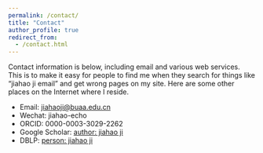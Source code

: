 ```yaml
---
permalink: /contact/
title: "Contact"
author_profile: true
redirect_from: 
  - /contact.html
---
```


Contact information is below, including email and various web services. This is to make it easy for people to find me when they search for things like “jiahao ji email” and get wrong pages on my site. Here are some other places on the Internet where I reside.

* Email: jiahaoji@buaa.edu.cn
* Wechat: jiahao-echo
* ORCID: 0000-0003-3029-2262
* Google Scholar: [author: jiahao ji](https://scholar.google.com/citations?user=OkiBEBgAAAAJ)
* DBLP: [person: jiahao ji](https://dblp.org/pid/266/2156.html)

<script type="text/javascript" src="//rf.revolvermaps.com/0/0/1.js?i=5862qs6qd1f&amp;s=200&amp;m=1&amp;v=true&amp;r=false&amp;b=000000&amp;n=false&amp;c=ff0000" async="async"></script>
